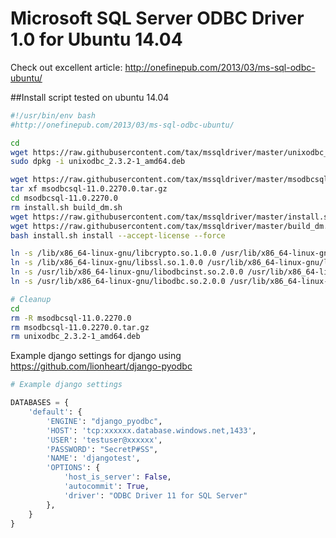 Microsoft SQL Server ODBC Driver 1.0 for Ubuntu 14.04 
=====================================================

Check out excellent article: http://onefinepub.com/2013/03/ms-sql-odbc-ubuntu/

##Install script tested on ubuntu 14.04

```sh
#!/usr/bin/env bash
#http://onefinepub.com/2013/03/ms-sql-odbc-ubuntu/

cd
wget https://raw.githubusercontent.com/tax/mssqldriver/master/unixodbc_2.3.2-1_amd64.deb
sudo dpkg -i unixodbc_2.3.2-1_amd64.deb

wget https://raw.githubusercontent.com/tax/mssqldriver/master/msodbcsql-11.0.2270.0.tar.gz
tar xf msodbcsql-11.0.2270.0.tar.gz 
cd msodbcsql-11.0.2270.0
rm install.sh build_dm.sh
wget https://raw.githubusercontent.com/tax/mssqldriver/master/install.sh
wget https://raw.githubusercontent.com/tax/mssqldriver/master/build_dm.sh
bash install.sh install --accept-license --force

ln -s /lib/x86_64-linux-gnu/libcrypto.so.1.0.0 /usr/lib/x86_64-linux-gnu/libcrypto.so.10;
ln -s /lib/x86_64-linux-gnu/libssl.so.1.0.0 /usr/lib/x86_64-linux-gnu/libssl.so.10;
ln -s /usr/lib/x86_64-linux-gnu/libodbcinst.so.2.0.0 /usr/lib/x86_64-linux-gnu/libodbcinst.so.1;
ln -s /usr/lib/x86_64-linux-gnu/libodbc.so.2.0.0 /usr/lib/x86_64-linux-gnu/libodbc.so.1

# Cleanup
cd 
rm -R msodbcsql-11.0.2270.0
rm msodbcsql-11.0.2270.0.tar.gz
rm unixodbc_2.3.2-1_amd64.deb

```

Example django settings for django using https://github.com/lionheart/django-pyodbc

```python
# Example django settings

DATABASES = {
    'default': {
        'ENGINE': "django_pyodbc",
        'HOST': 'tcp:xxxxxx.database.windows.net,1433',
        'USER': 'testuser@xxxxxx',
        'PASSWORD': "SecretP#SS",
        'NAME': 'djangotest',
        'OPTIONS': {
            'host_is_server': False,
            'autocommit': True,
            'driver': "ODBC Driver 11 for SQL Server"
        },
    }
}

```